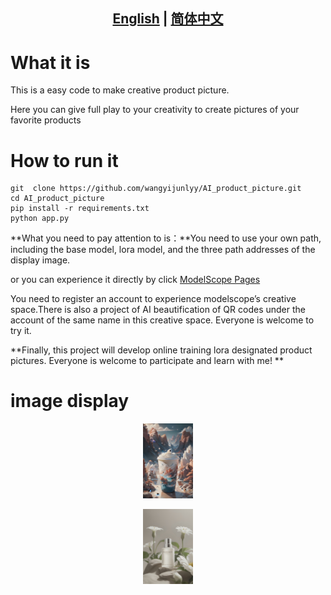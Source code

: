 ## <div align="center"><b><a href="README.md">English</a> | <a href="README_CN.md">简体中文</a></b></div>

# What it is

This is a easy code to make creative product picture.

Here you can give full play to your creativity to create pictures of your favorite products

# How to run it  
 
```
git  clone https://github.com/wangyijunlyy/AI_product_picture.git
cd AI_product_picture
pip install -r requirements.txt
python app.py
```
**What you need to pay attention to is：**You need to use your own path, including the base model, lora model, 
and the three path addresses of the display image.

or you can experience it directly by click [ModelScope Pages](https://modelscope.cn/studios/wyj123456/product_picture_lora) 

You need to register an account to experience modelscope’s creative space.There is also a project of AI beautification of QR codes under the account of the same name in this creative space. Everyone is welcome to try it.

**Finally, this project will develop online training lora designated product pictures. Everyone is welcome to participate and learn with me! **
# image display
<p align="center">
  <img src="image/image-3.jpg" height=120>
</p>
<p align="center">
  <img src="image/image-6.jpg" height=120>
</p>


